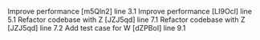Improve performance [m5Qln2] line 3.1
Improve performance [LI9Ocl] line 5.1
Refactor codebase with Z [JZJ5qd] line 7.1
Refactor codebase with Z [JZJ5qd] line 7.2
Add test case for W [dZPBoI] line 9.1
